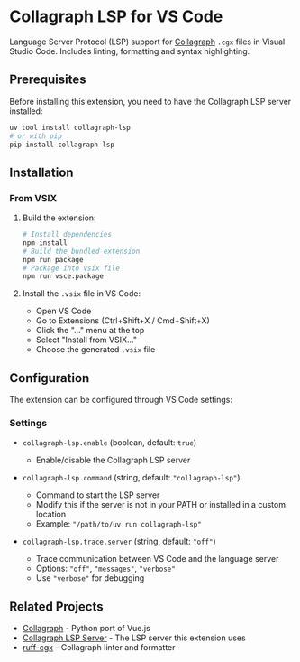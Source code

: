 # Collagraph LSP for VS Code

Language Server Protocol (LSP) support for [Collagraph](https://github.com/fork-tongue/collagraph) `.cgx` files in Visual Studio Code. Includes linting, formatting and syntax highlighting.

## Prerequisites

Before installing this extension, you need to have the Collagraph LSP server installed:

```bash
uv tool install collagraph-lsp
# or with pip
pip install collagraph-lsp
```

## Installation

### From VSIX

1. Build the extension:
   ```bash
   # Install dependencies
   npm install
   # Build the bundled extension
   npm run package
   # Package into vsix file
   npm run vsce:package
   ```

2. Install the `.vsix` file in VS Code:
   - Open VS Code
   - Go to Extensions (Ctrl+Shift+X / Cmd+Shift+X)
   - Click the "..." menu at the top
   - Select "Install from VSIX..."
   - Choose the generated `.vsix` file

## Configuration

The extension can be configured through VS Code settings:

### Settings

- `collagraph-lsp.enable` (boolean, default: `true`)
  - Enable/disable the Collagraph LSP server

- `collagraph-lsp.command` (string, default: `"collagraph-lsp"`)
  - Command to start the LSP server
  - Modify this if the server is not in your PATH or installed in a custom location
  - Example: `"/path/to/uv run collagraph-lsp"`

- `collagraph-lsp.trace.server` (string, default: `"off"`)
  - Trace communication between VS Code and the language server
  - Options: `"off"`, `"messages"`, `"verbose"`
  - Use `"verbose"` for debugging

## Related Projects

- [Collagraph](https://github.com/fork-tongue/collagraph) - Python port of Vue.js
- [Collagraph LSP Server](https://github.com/fork-tongue/collagraph-lsp) - The LSP server this extension uses
- [ruff-cgx](https://github.com/fork-tongue/ruff-cgx) - Collagraph linter and formatter
